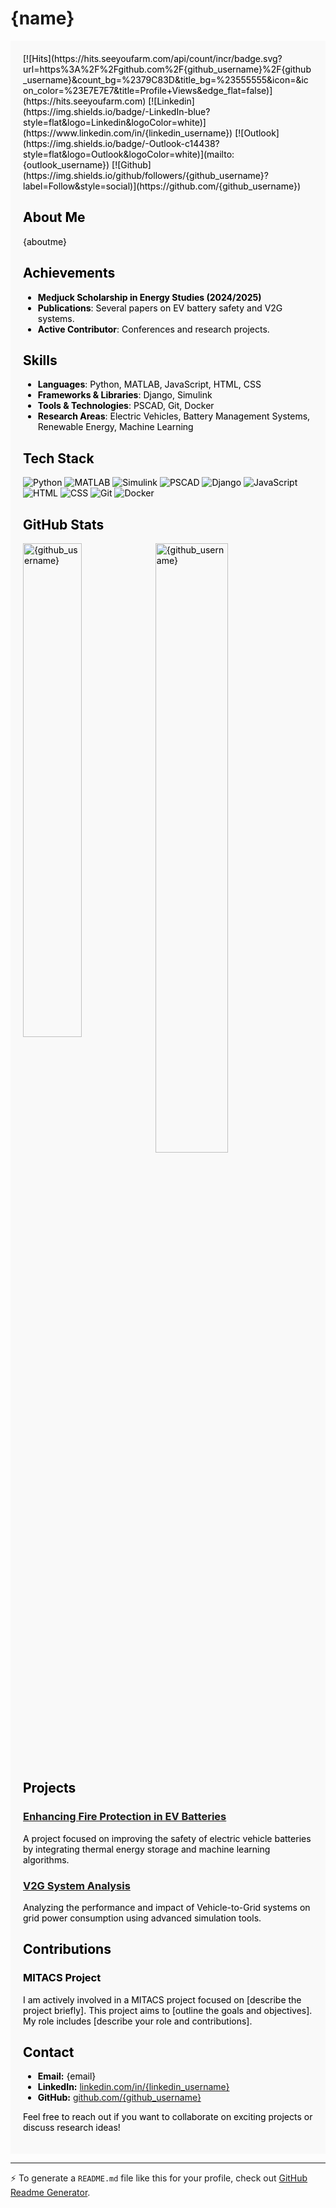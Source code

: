 # {name}

<div style="background-color:#f9f9f9;color:#000;padding:20px;">
[![Hits](https://hits.seeyoufarm.com/api/count/incr/badge.svg?url=https%3A%2F%2Fgithub.com%2F{github_username}%2F{github_username}&count_bg=%2379C83D&title_bg=%23555555&icon=&icon_color=%23E7E7E7&title=Profile+Views&edge_flat=false)](https://hits.seeyoufarm.com)
[![Linkedin](https://img.shields.io/badge/-LinkedIn-blue?style=flat&logo=Linkedin&logoColor=white)](https://www.linkedin.com/in/{linkedin_username})
[![Outlook](https://img.shields.io/badge/-Outlook-c14438?style=flat&logo=Outlook&logoColor=white)](mailto:{outlook_username})
[![Github](https://img.shields.io/github/followers/{github_username}?label=Follow&style=social)](https://github.com/{github_username})

## About Me

{aboutme}

## Achievements

- **Medjuck Scholarship in Energy Studies (2024/2025)**
- **Publications**: Several papers on EV battery safety and V2G systems.
- **Active Contributor**: Conferences and research projects.

## Skills

- **Languages**: Python, MATLAB, JavaScript, HTML, CSS
- **Frameworks & Libraries**: Django, Simulink
- **Tools & Technologies**: PSCAD, Git, Docker
- **Research Areas**: Electric Vehicles, Battery Management Systems, Renewable Energy, Machine Learning

## Tech Stack

![Python](https://img.shields.io/badge/-Python-05122A?style=flat-square&logo=Python&color=353535)
![MATLAB](https://img.shields.io/badge/-MATLAB-05122A?style=flat-square&logo=Mathworks&color=353535)
![Simulink](https://img.shields.io/badge/-Simulink-05122A?style=flat-square&logo=Simulink&color=353535)
![PSCAD](https://img.shields.io/badge/-PSCAD-05122A?style=flat-square&logo=PSCAD&color=353535)
![Django](https://img.shields.io/badge/-Django-05122A?style=flat-square&logo=Django&color=353535)
![JavaScript](https://img.shields.io/badge/-JavaScript-05122A?style=flat-square&logo=JavaScript&color=353535)
![HTML](https://img.shields.io/badge/-HTML-05122A?style=flat-square&logo=HTML5&color=353535)
![CSS](https://img.shields.io/badge/-CSS-05122A?style=flat-square&logo=CSS3&color=353535)
![Git](https://img.shields.io/badge/-Git-05122A?style=flat-square&logo=Git&color=353535)
![Docker](https://img.shields.io/badge/-Docker-05122A?style=flat-square&logo=Docker&color=353535)

## GitHub Stats

<div>
  <img width="45%" align="left" src="https://github-readme-stats.vercel.app/api/top-langs?username={github_username}&show_icons=true&locale=en&layout=compact" alt="{github_username}" />
  <img width="50%"  src="https://github-readme-streak-stats.herokuapp.com/?user={github_username}&" alt="{github_username}" />
</div>

## Projects

### [Enhancing Fire Protection in EV Batteries](https://github.com/{github_username}/ev-battery-fire-protection)
A project focused on improving the safety of electric vehicle batteries by integrating thermal energy storage and machine learning algorithms.

### [V2G System Analysis](https://github.com/{github_username}/v2g-system-analysis)
Analyzing the performance and impact of Vehicle-to-Grid systems on grid power consumption using advanced simulation tools.

## Contributions

### MITACS Project
I am actively involved in a MITACS project focused on [describe the project briefly]. This project aims to [outline the goals and objectives]. My role includes [describe your role and contributions].

## Contact

- **Email:** {email}
- **LinkedIn:** [linkedin.com/in/{linkedin_username}](https://www.linkedin.com/in/{linkedin_username})
- **GitHub:** [github.com/{github_username}](https://github.com/{github_username})

Feel free to reach out if you want to collaborate on exciting projects or discuss research ideas!

</div>

---

:zap: To generate a `README.md` file like this for your profile, check out [GitHub Readme Generator](https://hejazizo-github-profile-readme-srcstreamlit-app-i6skm7.streamlit.app/).